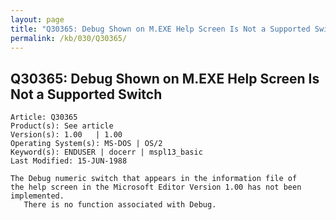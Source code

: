 ```yaml
---
layout: page
title: "Q30365: Debug Shown on M.EXE Help Screen Is Not a Supported Switch"
permalink: /kb/030/Q30365/
---
```


## Q30365: Debug Shown on M.EXE Help Screen Is Not a Supported Switch

	Article: Q30365
	Product(s): See article
	Version(s): 1.00   | 1.00
	Operating System(s): MS-DOS | OS/2
	Keyword(s): ENDUSER | docerr | mspl13_basic
	Last Modified: 15-JUN-1988
	
	The Debug numeric switch that appears in the information file of
	the help screen in the Microsoft Editor Version 1.00 has not been
	implemented.
	   There is no function associated with Debug.
